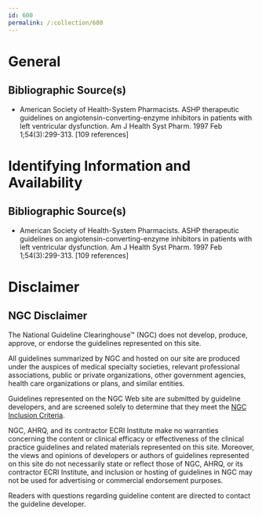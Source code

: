 ```yaml
---
id: 600
permalink: /:collection/600
---
```


# General

## Bibliographic Source(s)

- American Society of Health-System Pharmacists. ASHP therapeutic guidelines on angiotensin-converting-enzyme inhibitors in patients with left ventricular dysfunction. Am J Health Syst Pharm. 1997 Feb 1;54(3):299-313. [109 references]

# Identifying Information and Availability

## Bibliographic Source(s)

- American Society of Health-System Pharmacists. ASHP therapeutic guidelines on angiotensin-converting-enzyme inhibitors in patients with left ventricular dysfunction. Am J Health Syst Pharm. 1997 Feb 1;54(3):299-313. [109 references]

# Disclaimer

## NGC Disclaimer

The National Guideline Clearinghouse™ (NGC) does not develop, produce, approve, or endorse the guidelines represented on this site.

All guidelines summarized by NGC and hosted on our site are produced under the auspices of medical specialty societies, relevant professional associations, public or private organizations, other government agencies, health care organizations or plans, and similar entities.

Guidelines represented on the NGC Web site are submitted by guideline developers, and are screened solely to determine that they meet the [NGC Inclusion Criteria](/help-and-about/summaries/inclusion-criteria).

NGC, AHRQ, and its contractor ECRI Institute make no warranties concerning the content or clinical efficacy or effectiveness of the clinical practice guidelines and related materials represented on this site. Moreover, the views and opinions of developers or authors of guidelines represented on this site do not necessarily state or reflect those of NGC, AHRQ, or its contractor ECRI Institute, and inclusion or hosting of guidelines in NGC may not be used for advertising or commercial endorsement purposes.

Readers with questions regarding guideline content are directed to contact the guideline developer.

